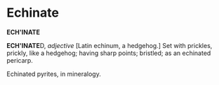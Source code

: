 # Echinate

**ECH'INATE**

**ECH'INATE**D, _adjective_ \[Latin echinum, a hedgehog.\] Set with prickles, prickly, like a hedgehog; having sharp points; bristled; as an echinated pericarp.

Echinated pyrites, in mineralogy.